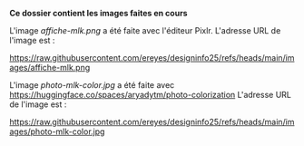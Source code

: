 **Ce dossier contient les images faites en cours**

L'image *affiche-mlk.png* a été faite avec l'éditeur Pixlr.
L'adresse URL de l'image est :

https://raw.githubusercontent.com/ereyes/designinfo25/refs/heads/main/images/affiche-mlk.png


L'image *photo-mlk-color.jpg* a été faite avec https://huggingface.co/spaces/aryadytm/photo-colorization
L'adresse URL de l'image est :

https://raw.githubusercontent.com/ereyes/designinfo25/refs/heads/main/images/photo-mlk-color.jpg
